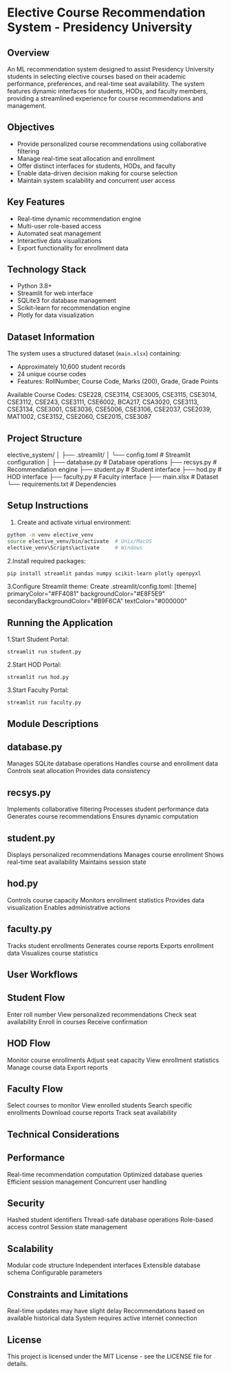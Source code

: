 # Elective Course Recommendation System - Presidency University

## Overview
An ML recommendation system designed to assist Presidency University students in selecting elective courses based on their academic performance, preferences, and real-time seat availability. The system features dynamic interfaces for students, HODs, and faculty members, providing a streamlined experience for course recommendations and management.

## Objectives
- Provide personalized course recommendations using collaborative filtering
- Manage real-time seat allocation and enrollment
- Offer distinct interfaces for students, HODs, and faculty
- Enable data-driven decision making for course selection
- Maintain system scalability and concurrent user access

## Key Features
- Real-time dynamic recommendation engine
- Multi-user role-based access
- Automated seat management
- Interactive data visualizations
- Export functionality for enrollment data

## Technology Stack
- Python 3.8+
- Streamlit for web interface
- SQLite3 for database management
- Scikit-learn for recommendation engine
- Plotly for data visualization

## Dataset Information
The system uses a structured dataset (`main.xlsx`) containing:
- Approximately 10,600 student records
- 24 unique course codes
- Features: RollNumber, Course Code, Marks (200), Grade, Grade Points

Available Course Codes:
CSE228, CSE3114, CSE3005, CSE3115, CSE3014, CSE3112, CSE243, CSE3111, CSE6002, BCA217, CSA3020, CSE3113, CSE3134, CSE3001, CSE3036, CSE5006, CSE3106, CSE2037, CSE2039, MAT1002, CSE3152, CSE2060, CSE2015, CSE3087

## Project Structure
elective_system/ │ ├── .streamlit/ │ └── config.toml # Streamlit configuration │ ├── database.py # Database operations ├── recsys.py # Recommendation engine ├── student.py # Student interface ├── hod.py # HOD interface ├── faculty.py # Faculty interface ├── main.xlsx # Dataset └── requirements.txt # Dependencies

## Setup Instructions

1. Create and activate virtual environment:
```bash
python -m venv elective_venv
source elective_venv/bin/activate  # Unix/MacOS
elective_venv\Scripts\activate     # Windows
```

2.Install required packages:
```bash
pip install streamlit pandas numpy scikit-learn plotly openpyxl
```

3.Configure Streamlit theme: Create .streamlit/config.toml:
[theme]
primaryColor="#FF4081"
backgroundColor="#E8F5E9"
secondaryBackgroundColor="#B9F6CA"
textColor="#000000"

## Running the Application
1.Start Student Portal:
```
streamlit run student.py
```
2.Start HOD Portal:
```
streamlit run hod.py
```
3.Start Faculty Portal:
```
streamlit run faculty.py
```

## Module Descriptions

## database.py
Manages SQLite database operations
Handles course and enrollment data
Controls seat allocation
Provides data consistency
## recsys.py
Implements collaborative filtering
Processes student performance data
Generates course recommendations
Ensures dynamic computation

## student.py
Displays personalized recommendations
Manages course enrollment
Shows real-time seat availability
Maintains session state

## hod.py
Controls course capacity
Monitors enrollment statistics
Provides data visualization
Enables administrative actions

## faculty.py
Tracks student enrollments
Generates course reports
Exports enrollment data
Visualizes course statistics

## User Workflows

## Student Flow
Enter roll number
View personalized recommendations
Check seat availability
Enroll in courses
Receive confirmation

## HOD Flow
Monitor course enrollments
Adjust seat capacity
View enrollment statistics
Manage course data
Export reports

## Faculty Flow
Select courses to monitor
View enrolled students
Search specific enrollments
Download course reports
Track seat availability

## Technical Considerations

## Performance
Real-time recommendation computation
Optimized database queries
Efficient session management
Concurrent user handling

## Security
Hashed student identifiers
Thread-safe database operations
Role-based access control
Session state management

## Scalability
Modular code structure
Independent interfaces
Extensible database schema
Configurable parameters

## Constraints and Limitations
Real-time updates may have slight delay
Recommendations based on available historical data
System requires active internet connection

## License

This project is licensed under the MIT License - see the LICENSE file for details.
